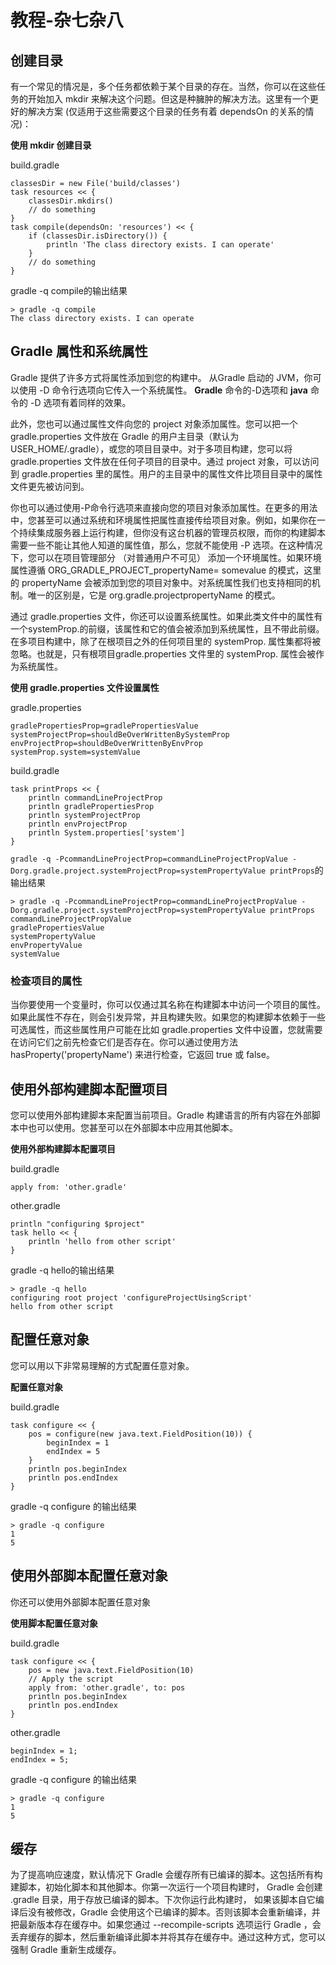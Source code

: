 # 教程-杂七杂八  
  
## 创建目录  

有一个常见的情况是，多个任务都依赖于某个目录的存在。当然，你可以在这些任务的开始加入 mkdir 来解决这个问题。但这是种臃肿的解决方法。这里有一个更好的解决方案 (仅适用于这些需要这个目录的任务有着 dependsOn 的关系的情况)：

**使用 mkdir 创建目录**

build.gradle  
  
```
classesDir = new File('build/classes')
task resources << {
    classesDir.mkdirs()
    // do something
}
task compile(dependsOn: 'resources') << {
    if (classesDir.isDirectory()) {
        println 'The class directory exists. I can operate'
    }
    // do something
}  
```
gradle -q compile的输出结果  

```
> gradle -q compile
The class directory exists. I can operate  
```

## Gradle 属性和系统属性  

Gradle 提供了许多方式将属性添加到您的构建中。 从Gradle 启动的 JVM，你可以使用 -D 命令行选项向它传入一个系统属性。 **Gradle** 命令的-D选项和 **java** 命令的 -D 选项有着同样的效果。

此外，您也可以通过属性文件向您的 project 对象添加属性。您可以把一个 gradle.properties 文件放在 Gradle 的用户主目录（默认为 USER_HOME/.gradle），或您的项目目录中。对于多项目构建，您可以将 gradle.properties 文件放在任何子项目的目录中。通过 project 对象，可以访问到 gradle.properties 里的属性。用户的主目录中的属性文件比项目目录中的属性文件更先被访问到。

你也可以通过使用-P命令行选项来直接向您的项目对象添加属性。在更多的用法中，您甚至可以通过系统和环境属性把属性直接传给项目对象。例如，如果你在一个持续集成服务器上运行构建，但你没有这台机器的管理员权限，而你的构建脚本需要一些不能让其他人知道的属性值，那么，您就不能使用 -P 选项。在这种情况下，您可以在项目管理部分 （对普通用户不可见） 添加一个环境属性。如果环境属性遵循 ORG_GRADLE_PROJECT_propertyName= somevalue 的模式，这里的 propertyName 会被添加到您的项目对象中。对系统属性我们也支持相同的机制。唯一的区别是，它是 org.gradle.projectpropertyName 的模式。

通过 gradle.properties 文件，你还可以设置系统属性。如果此类文件中的属性有一个systemProp.的前缀，该属性和它的值会被添加到系统属性，且不带此前缀。在多项目构建中，除了在根项目之外的任何项目里的 systemProp. 属性集都将被忽略。也就是，只有根项目gradle.properties 文件里的 systemProp. 属性会被作为系统属性。

**使用 gradle.properties 文件设置属性**

gradle.properties  
  
```
gradlePropertiesProp=gradlePropertiesValue
systemProjectProp=shouldBeOverWrittenBySystemProp
envProjectProp=shouldBeOverWrittenByEnvProp
systemProp.system=systemValue  
```  

build.gradle  
  
```
task printProps << {
    println commandLineProjectProp
    println gradlePropertiesProp
    println systemProjectProp
    println envProjectProp
    println System.properties['system']
}  
```  

`gradle -q -PcommandLineProjectProp=commandLineProjectPropValue -Dorg.gradle.project.systemProjectProp=systemPropertyValue printProps`的输出结果  

```
> gradle -q -PcommandLineProjectProp=commandLineProjectPropValue -Dorg.gradle.project.systemProjectProp=systemPropertyValue printProps
commandLineProjectPropValue
gradlePropertiesValue
systemPropertyValue
envPropertyValue
systemValue  
```

### 检查项目的属性

当你要使用一个变量时，你可以仅通过其名称在构建脚本中访问一个项目的属性。如果此属性不存在，则会引发异常，并且构建失败。如果您的构建脚本依赖于一些可选属性，而这些属性用户可能在比如 gradle.properties 文件中设置，您就需要在访问它们之前先检查它们是否存在。你可以通过使用方法 hasProperty('propertyName') 来进行检查，它返回 true 或 false。

## 使用外部构建脚本配置项目  

您可以使用外部构建脚本来配置当前项目。Gradle 构建语言的所有内容在外部脚本中也可以使用。您甚至可以在外部脚本中应用其他脚本。

**使用外部构建脚本配置项目**

build.gradle  
  
```
apply from: 'other.gradle'  
```  

other.gradle  
  
```
println "configuring $project"
task hello << {
    println 'hello from other script'
}  
```  

gradle -q hello的输出结果  

```
> gradle -q hello
configuring root project 'configureProjectUsingScript'
hello from other script  
```

## 配置任意对象  

您可以用以下非常易理解的方式配置任意对象。

**配置任意对象**

build.gradle  
  
```
task configure << {
    pos = configure(new java.text.FieldPosition(10)) {
        beginIndex = 1
        endIndex = 5
    }
    println pos.beginIndex
    println pos.endIndex
}  
```  

gradle -q configure 的输出结果  

```
> gradle -q configure
1
5  
```

## 使用外部脚本配置任意对象  

你还可以使用外部脚本配置任意对象

**使用脚本配置任意对象**

build.gradle  
  
```
task configure << {
    pos = new java.text.FieldPosition(10)
    // Apply the script
    apply from: 'other.gradle', to: pos
    println pos.beginIndex
    println pos.endIndex
}  
```  

other.gradle  
  
```
beginIndex = 1;
endIndex = 5;  
```  

gradle -q configure 的输出结果  

```
> gradle -q configure
1
5  
```

## 缓存  

为了提高响应速度，默认情况下 Gradle 会缓存所有已编译的脚本。这包括所有构建脚本，初始化脚本和其他脚本。你第一次运行一个项目构建时， Gradle 会创建 .gradle 目录，用于存放已编译的脚本。下次你运行此构建时， 如果该脚本自它编译后没有被修改，Gradle 会使用这个已编译的脚本。否则该脚本会重新编译，并把最新版本存在缓存中。如果您通过 --recompile-scripts 选项运行 Gradle ，会丢弃缓存的脚本，然后重新编译此脚本并将其存在缓存中。通过这种方式，您可以强制 Gradle 重新生成缓存。
